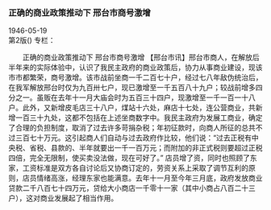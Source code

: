 ### 正确的商业政策推动下  邢台市商号激增  

1946-05-19  
第2版()
专栏：

　　正确的商业政策推动下
    邢台市商号激增
    【邢台市讯】邢台市商人，在解放后半年来的实际体验中，认识了我民主政府的商业政策后，协力从事商业建设，现该市市都繁荣，商号激增。该市战前坐商一千二百七十户，经过七八年敌伪统治后，在我军解放邢台时仅为九百卅七户，现已激增至一千五百八十九户；较战前增多四分之一。虽贩在去年十一月大庙会时为五百三十四户，现激增至一千一百一十八户。此外，又新增皮毛店三十八户，煤站十六处，麻店十七处，连公营商业，共新增一百三十九处，这都不包括在上述坐商数字中。我民主政府为发展工商业，确定了合理的负担制度，取消了过去许多苛捐杂税；年初征款时，向商人所征的总共不过三百七十万元。这引起商人们自动与过去政府作比较，他们说：“过去正税有中央税、省税、县款的、半年就要出一千一百万元；而附加的非正式税则要超过正税四倍，完全无限制，使买卖没法做，现在可好了。”
    店员增了资，同时也照顾了东家，工资标准是双方各自讨论后又协商订定的，劳资关系上采取了调节互利的原则，店员情绪高涨，经理东家也能满意。去年十一月至今年三月底，政府发放商业贷款二千八百七十四万元，贷给大小商店一千零十一家（其中小商占八百二十三户），这对商业发展起了相当作用。  
